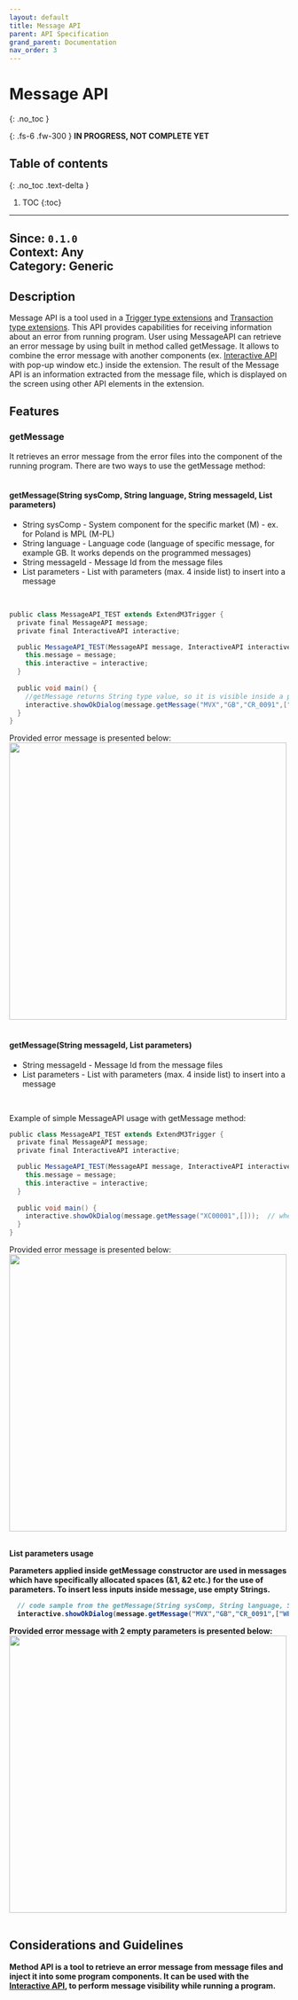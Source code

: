 ```yaml
---
layout: default
title: Message API
parent: API Specification
grand_parent: Documentation
nav_order: 3
---
```


# Message API
{: .no_toc }

{: .fs-6 .fw-300 }
**️IN PROGRESS, NOT COMPLETE YET**

## Table of contents
{: .no_toc .text-delta }

1. TOC
{:toc}

---
**Since**: `0.1.0`  
**Context**: Any  
**Category**: Generic  
---

## Description
Message API is a tool used in a [Trigger type extensions](../../../examples/example-003) and [Transaction type extensions](../../../examples/Transaction-extension). This API provides capabilities for receiving information about an error from running program. User using MessageAPI can retrieve an error message by using built in method called getMessage. It allows to combine the error message with another components (ex. [Interactive API](../../../documentation/api-specification/interactive-api) with pop-up window etc.) inside the extension. The result of the Message API is an information extracted from the message file, which is displayed on the screen using other API elements in the extension.


## Features

### getMessage
It retrieves an error message from the error files into the component of the running program. There are two ways to use the getMessage method:
<br><br>

#### getMessage(String sysComp, String language, String messageId, List<String> parameters)
- String sysComp - System component for the specific market (M) - ex. for Poland is MPL (M-PL)
- String language - Language code (language of specific message, for example GB. It works depends on the programmed messages)
- String messageId - Message Id from the message files
- List<String> parameters - List with parameters (max. 4 inside list) to insert into a message 
<br>

```groovy
public class MessageAPI_TEST extends ExtendM3Trigger {
  private final MessageAPI message;
  private final InteractiveAPI interactive;

  public MessageAPI_TEST(MessageAPI message, InteractiveAPI interactive) {
    this.message = message;
    this.interactive = interactive;
  }
  
  public void main() {
    //getMessage returns String type value, so it is visible inside a pop-up (showOkDialog) window
    interactive.showOkDialog(message.getMessage("MVX","GB","CR_0091",["WRX","XTC","STB","KWS"])); 
  }
}
```
Provided error message is presented below:
<img src="../../../../assets/attachments/message-api/pop-up_4param.PNG" width="500">
<br><br>

#### getMessage(String messageId, List<String> parameters)
- String messageId - Message Id from the message files
- List<String> parameters - List with parameters (max. 4 inside list) to insert into a message
<br>

Example of simple MessageAPI usage with getMessage method:

```groovy
public class MessageAPI_TEST extends ExtendM3Trigger {
  private final MessageAPI message;
  private final InteractiveAPI interactive;

  public MessageAPI_TEST(MessageAPI message, InteractiveAPI interactive) {
    this.message = message;
    this.interactive = interactive;
  }
  
  public void main() {
    interactive.showOkDialog(message.getMessage("XC00001",[]));  // when the message files don't use parameters it is necessary to leve an empty list inside getMessage
  }
}
```
Provided error message is presented below:
<img src="../../../../assets/attachments/message-api/pop-up.PNG" width="500">
<br><br>

<b>List<String> parameters usage

Parameters applied inside getMessage constructor are used in messages which have specifically allocated spaces (&1, &2 etc.) for the use of parameters. To insert less inputs inside message, use empty Strings.

```groovy
  // code sample from the getMessage(String sysComp, String language, String messageId, List<String> parameters) example:
  interactive.showOkDialog(message.getMessage("MVX","GB","CR_0091",["WRX","XTC"]));
```
Provided error message with 2 empty parameters is presented below:
<img src="../../../../assets/attachments/message-api/pop-up_2clear-param.PNG" width="500">
<br><br>

## Considerations and Guidelines
Method API is a tool to retrieve an error message from message files and inject it into some program components. It can be used with the [Interactive API](../../../documentation/api-specification/interactive-api), to perform message visibility while running a program.

